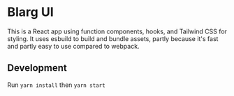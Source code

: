 # Blarg UI

This is a React app using function components, hooks, and Tailwind CSS
for styling. It uses esbuild to build and bundle assets, partly because
it's fast and partly easy to use compared to webpack.

## Development

Run `yarn install` then `yarn start`
